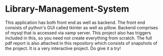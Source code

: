 # Library-Management-System

This application has both front end as well as backend.
The front end consists of python's GUI called tkinter as well as pillow.
Backend comprises of mysql that is accessed via xamp server. 
This project also has triggers included in this, so you need not create everything from scratch.
The full pdf report is also attached in this repository which consists of snapshots of the project.
It is a very interactive project. Do give it a try!
